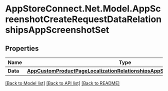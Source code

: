 # AppStoreConnect.Net.Model.AppScreenshotCreateRequestDataRelationshipsAppScreenshotSet

## Properties

Name | Type | Description | Notes
------------ | ------------- | ------------- | -------------
**Data** | [**AppCustomProductPageLocalizationRelationshipsAppScreenshotSetsDataInner**](AppCustomProductPageLocalizationRelationshipsAppScreenshotSetsDataInner.md) |  | 

[[Back to Model list]](../README.md#documentation-for-models) [[Back to API list]](../README.md#documentation-for-api-endpoints) [[Back to README]](../README.md)

